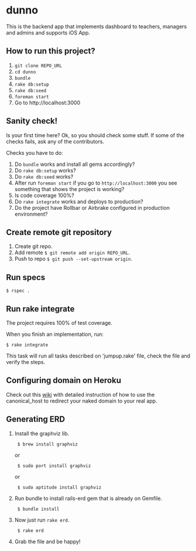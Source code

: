 dunno
=======

This is the backend app that implements dashboard to teachers, managers and admins and supports iOS App.

## How to run this project?

1. ```git clone REPO_URL```
2. ```cd dunno```
3. ```bundle```
4. ```rake db:setup```
5. ```rake db:seed```
6. ```foreman start```
7. Go to http://localhost:3000

## Sanity check!

Is your first time here? Ok, so you should check some stuff. If some of the checks fails, ask any of the contributors.

Checks you have to do:

1. Do ```bundle``` works and install all gems accordingly?
2. Do ```rake db:setup``` works?
3. Do ```rake db:seed``` works?
4. After run ```foreman start``` if you go to ```http://localhost:3000``` you see something that shows the project is working?
5. Is code coverage 100%?
6. Do ```rake integrate``` works and deploys to production?
7. Do the project have Rollbar or Airbrake configured in production environment?

## Create remote git repository

1. Create git repo.
2. Add remote ```$ git remote add origin REPO_URL```.
3. Push to repo ```$ git push --set-upstream origin```.


## Run specs

```$ rspec .```

## Run rake integrate

The project requires 100% of test coverage.

When you finish an implementation, run:

```$ rake integrate```

This task will run all tasks described on 'jumpup.rake' file, check the file and verify the steps.

## Configuring domain on Heroku

Check out this [wiki](https://github.com/Helabs/pah/wiki/Configuring-domain-on-Heroku) with detailed instruction of how to use the canonical_host to redirect your naked domain to your real app.

## Generating ERD

1. Install the graphviz lib.

		$ brew install graphviz

	or

		$ sudo port install graphviz

	or

		$ sudo aptitude install graphviz

2. Run bundle to install rails-erd gem that is already on Gemfile.

		$ bundle install

3. Now just run `rake erd`.

		$ rake erd

4. Grab the file and be happy!

